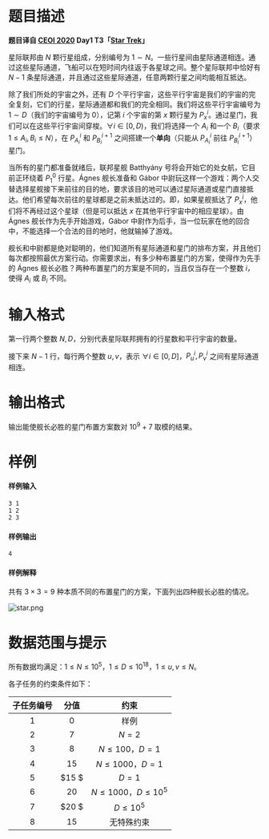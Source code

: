 
# 题目描述

**题目译自 [CEOI 2020](http://ceoi2020.inf.elte.hu/contest/tasks/) Day1 T3「[Star Trek](http://ceoi2020.inf.elte.hu/wp-content/uploads/2020/09/startrek_eng.pdf)」**

星际联邦由 $N$ 颗行星组成，分别编号为 $1 \sim N$。一些行星间由星际通道相连。通过这些星际通道，飞船可以在短时间内往返于各星球之间。整个星际联邦中恰好有 $N-1$ 条星际通道，并且通过这些星际通道，任意两颗行星之间均能相互抵达。

除了我们所处的宇宙之外，还有 $D$ 个平行宇宙，这些平行宇宙是我们的宇宙的完全复刻，它们的行星，星际通道都和我们的完全相同。我们将这些平行宇宙编号为 $1 \sim D$（我们的宇宙编号为 $0$），记第 $i$ 个宇宙的第 $x$ 颗行星为 $P_{x}^i$。通过星门，我们可以在这些平行宇宙间穿梭。$\forall i \in [0,D)$，我们将选择一个 $A_i$ 和一个 $B_i$（要求 $1 \leq A_i,B_i \leq N$），在 $P_{A_i}^i$ 和 $P_{B_i}^{i+1}$ 之间搭建一个**单向**（只能从 $P_{A_i}^i$ 前往 $P_{B_i}^{i+1}$）星门。

当所有的星门都准备就绪后，联邦星舰 Batthyány 号将会开始它的处女航，它目前正环绕着 $P_1^0$ 行星。Ágnes 舰长准备和 Gábor 中尉玩这样一个游戏：两个人交替选择星舰接下来前往的目的地，要求该目的地可以通过星际通道或星门直接抵达。他们希望每次前往的星球都是之前未抵达过的。即，如果星舰抵达了 $P_{x}^i$，他们将不再经过这个星球（但是可以抵达 $x$ 在其他平行宇宙中的相应星球）。由 Ágnes 舰长作为先手开始游戏，Gábor 中尉作为后手，当一位玩家在他的回合中，不能选择一个合法的目的地时，他就输掉了游戏。

舰长和中尉都是绝对聪明的，他们知道所有星际通道和星门的排布方案，并且他们每次都按照最优方案行动。你需要求出，有多少种布置星门的方案，使得作为先手的 Ágnes 舰长必胜？两种布置星门的方案是不同的，当且仅当存在一个整数 $i$，使得 $A_i$ 或 $B_i$ 不同。

# 输入格式

第一行两个整数 $N,D$，分别代表星际联邦拥有的行星数和平行宇宙的数量。

接下来 $N-1$ 行，每行两个整数 $u,v$，表示 $\forall i \in [0,D]$，$P_u^i,P_v^i$ 之间有星际通道相连。

# 输出格式

输出能使舰长必胜的星门布置方案数对 $10^9+7$ 取模的结果。

# 样例

#### 样例输入
```plain
3 1
1 2
2 3
```

#### 样例输出
```plain
4
```

#### 样例解释
共有 $3 \times 3=9$ 种本质不同的布置星门的方案，下面列出四种舰长必胜的情况。

![star.png](/source/loj/3350/img/aHR0cHM6Ly9sb2otaW1nLnVweXVuLm1lbmNpLm1lbXNldDAuY24vMjAyMC8wOC8zMC81ZjRiNzhlMWMwODQxLnBuZw==.png)

# 数据范围与提示

所有数据均满足：$1 \leq N \leq 10^5$，$1 \leq D \leq 10^{18}$，$1 \leq u,v \leq N$。

各子任务的约束条件如下：

| 子任务编号 | 分值 | 约束                         |
| :----------: | :----: | :----------------------------: |
| $1$        | $0$  | 样例                         |
| $2$        | $7$  | $N=2$                        |
| $3$        | $8$  | $N \leq 100$，$D=1$          |
| $4$        | $15$ | $N \leq 1000$，$D=1$         |
| $5$        | $15 $ | $D=1$                        |
| $6$        | $20$ | $N \leq 1000$，$D \leq 10^5$ |
| $7$        | $20 $ | $D \leq 10^5$                |
| $8$        | $15$ | 无特殊约束                   |

